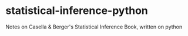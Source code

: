 # statistical-inference-python
Notes on Casella &amp; Berger's Statistical Inference Book, written on python

